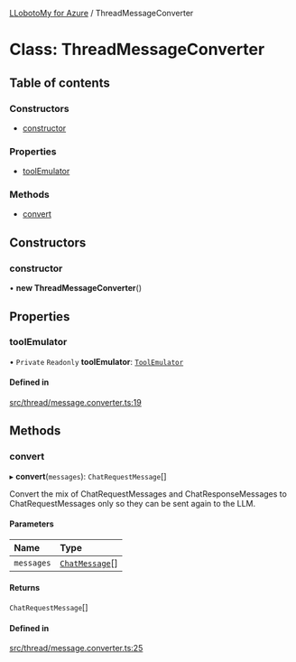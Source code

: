 [LLobotoMy for Azure](../README.md) / ThreadMessageConverter

# Class: ThreadMessageConverter

## Table of contents

### Constructors

- [constructor](ThreadMessageConverter.md#constructor)

### Properties

- [toolEmulator](ThreadMessageConverter.md#toolemulator)

### Methods

- [convert](ThreadMessageConverter.md#convert)

## Constructors

### constructor

• **new ThreadMessageConverter**()

## Properties

### toolEmulator

• `Private` `Readonly` **toolEmulator**: [`ToolEmulator`](ToolEmulator.md)

#### Defined in

[src/thread/message.converter.ts:19](https://github.com/paztek/llobotomy-azure/blob/e7a9b63/src/thread/message.converter.ts#L19)

## Methods

### convert

▸ **convert**(`messages`): `ChatRequestMessage`[]

Convert the mix of ChatRequestMessages and ChatResponseMessages to ChatRequestMessages only
so they can be sent again to the LLM.

#### Parameters

| Name | Type |
| :------ | :------ |
| `messages` | [`ChatMessage`](../README.md#chatmessage)[] |

#### Returns

`ChatRequestMessage`[]

#### Defined in

[src/thread/message.converter.ts:25](https://github.com/paztek/llobotomy-azure/blob/e7a9b63/src/thread/message.converter.ts#L25)
